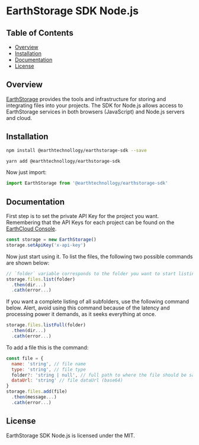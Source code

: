 # EarthStorage SDK Node.js

## Table of Contents

 * [Overview](#overview)
 * [Installation](#installation)
 * [Documentation](#documentation)
 * [License](#license)

## Overview

[EarthStorage](https://console.cloud.earthtechnollogy.com) provides the tools and infrastructure for storing and integrating files into your projects. The SDK for Node.js allows access to EarthStorage services in both browsers (JavaScript) and Node.js servers and cloud.


## Installation

```bash
npm install @earthtechnollogy/earthstorage-sdk --save
```

```bash
yarn add @earthtechnollogy/earthstorage-sdk
```

Now just import:

```js
import EarthStorage from '@earthtechnollogy/earthstorage-sdk'
```


## Documentation

First step is to set the private API Key for the project you want. Remembering that the API Keys for each project can be found on the [EarthCloud Console](https://console.cloud.earthtechnollogy.com).

```js
const storage = new EarthStorage()
storage.setApiKey('x-api-key')
```

Now just start using it. To list the files, the following two possible commands are shown below:

```js
// `folder` variable corresponds to the folder you want to start listing files and subfolders
storage.files.list(folder)
  .then(dir...)
  .cath(error...)
```

If you want a complete listing of all subfolders, use the following command below. Alert, avoid using this command because of the latency and processing power it demands, as it seeks everything at once.

```js
storage.files.listFull(folder)
  .then(dir...)
  .cath(error...)
```

To add a file this is the command:

```js
const file = {
  name: 'string', // file name
  type: 'string', // file type
  folder?: 'string | null', // full path to where the file should be saved
  dataUrl: 'string' // file dataUrl (base64)
}
storage.files.add(file)
  .then(message...)
  .cath(error...)
```


## License

EarthStorage SDK Node.js is licensed under the MIT.
